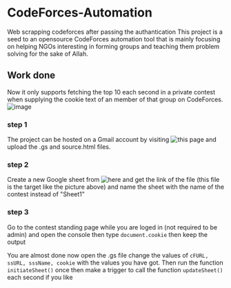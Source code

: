 # CodeForces-Automation
Web scrapping codeforces after passing the authantication
This project is a seed to an opensource CodeForces automation tool that is mainly focusing on helping NGOs interesting in forming groups and teaching them problem solving for the sake of Allah.
## Work done
Now it only supports fetching the top 10 each second in a private contest when supplying the cookie text of an member of that group on CodeForces.
![image](https://user-images.githubusercontent.com/64744285/221087198-327a7b19-cf9e-4ae1-bec8-27145d7a9385.png)


### step 1
The project can be hosted on a Gmail account by visiting ![this page](https://script.google.com/home/projects) and upload the .gs and source.html files.
### step 2
Create a new Google sheet from ![here](https://docs.google.com/spreadsheets/d/) and get the link of the file (this file is the target like the picture above) and name the sheet with the name of the contest instead of "Sheet1"
### step 3
Go to the contest standing page while you are loged in (not required to be admin) and open the console then type `document.cookie` then keep the output 

You are almost done now open the .gs file change the values of `cFURL, ssURL, sssName, cookie` with the values you have got. Then run the function `initiateSheet()` once then make a trigger to call the function `updateSheet()` each second if you like 


